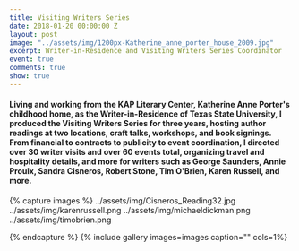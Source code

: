 ```yaml
---
title: Visiting Writers Series
date: 2018-01-20 00:00:00 Z
layout: post
image: "../assets/img/1200px-Katherine_anne_porter_house_2009.jpg"
excerpt: Writer-in-Residence and Visiting Writers Series Coordinator
event: true
comments: true
show: true
---
```


#### Living and working from the KAP Literary Center, Katherine Anne Porter's childhood home, as the Writer-in-Residence of Texas State University, I produced the Visiting Writers Series for three years, hosting author readings at two locations, craft talks, workshops, and book signings. From financial to contracts to publicity to event coordination, I directed over 30 writer visits and over 60 events total, organizing travel  and hospitality details, and more for writers such as George Saunders, Annie Proulx, Sandra Cisneros, Robert Stone, Tim O'Brien, Karen Russell, and more. 
 
{% capture images %}
	../assets/img/Cisneros_Reading32.jpg
  ../assets/img/karenrussell.png
  ../assets/img/michaeldickman.png
  ../assets/img/timobrien.png
  
{% endcapture %}
{% include gallery images=images caption="" cols=1%}
